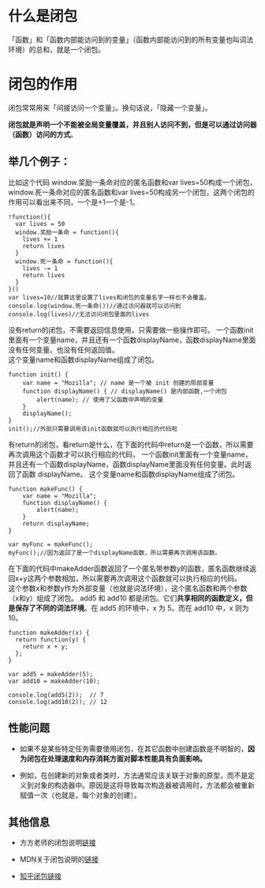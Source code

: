 # 什么是闭包
「函数」和「函数内部能访问到的变量」（函数内部能访问到的所有变量也叫词法环境）的总和，就是一个闭包。

# 闭包的作用
闭包常常用来「间接访问一个变量」。换句话说，「隐藏一个变量」。

**闭包就是声明一个不能被全局变量覆盖，并且别人访问不到，但是可以通过访问器（函数）访问的方式**。
## 举几个例子：
比如这个代码
window.奖励一条命对应的匿名函数和var lives=50构成一个闭包，window.死一条命对应的匿名函数和var lives=50构成另一个闭包，这两个闭包的作用可以看出来不同，一个是+1一个是-1。
```
!function(){
  var lives = 50
  window.奖励一条命 = function(){
    lives += 1
    return lives
  }
  window.死一条命 = function(){
    lives -= 1
    return lives
  }
}()
var lives=10//就算这里设置了lives和闭包的变量名字一样也不会覆盖。
console.log(window.死一条命())//通过访问器就可以访问到
console.log(lives)//无法访问闭包里面的lives
```
没有return的闭包，不需要返回信息使用，只需要做一些操作即可。
一个函数init里面有一个变量name，并且还有一个函数displayName，函数displayName里面没有任何变量。也没有任何返回值。    
这个变量name和函数displayName组成了闭包。

```
function init() {
    var name = "Mozilla"; // name 是一个被 init 创建的局部变量
    function displayName() { // displayName() 是内部函数,一个闭包
        alert(name); // 使用了父函数中声明的变量
    }
    displayName();
}
init();//外部只需要调用该init函数就可以执行相应的代码啦
```
有return的闭包，看return是什么，在下面的代码中return是一个函数，所以需要再次调用这个函数才可以执行相应的代码，
一个函数init里面有一个变量name，并且还有一个函数displayName，函数displayName里面没有任何变量。此时返回了函数 displayName。
这个变量name和函数displayName组成了闭包。

```
function makeFunc() {
    var name = "Mozilla";
    function displayName() {
        alert(name);
    }
    return displayName;
}

var myFunc = makeFunc();
myFunc();//因为返回了是一个displayName函数，所以需要再次调用该函数。
```
在下面的代码中makeAdder函数返回了一个匿名带参数y的函数，匿名函数继续返回x+y这两个参数相加，所以需要再次调用这个函数就可以执行相应的代码。  
这个参数x和参数y作为外部变量（也就是词法环境），这个匿名函数和两个参数（x和y）组成了闭包。
add5 和 add10 都是闭包。它们**共享相同的函数定义，但是保存了不同的词法环境**。在 add5 的环境中，x 为 5。而在 add10 中，x 则为 10。
```
function makeAdder(x) {
  return function(y) {
    return x + y;
  };
}

var add5 = makeAdder(5);
var add10 = makeAdder(10);

console.log(add5(2));  // 7
console.log(add10(2)); // 12
```

## 性能问题
* 如果不是某些特定任务需要使用闭包，在其它函数中创建函数是不明智的，**因为闭包在处理速度和内存消耗方面对脚本性能具有负面影响。**

* 例如，在创建新的对象或者类时，方法通常应该关联于对象的原型，而不是定义到对象的构造器中。原因是这将导致每次构造器被调用时，方法都会被重新赋值一次（也就是，每个对象的创建）。

## 其他信息
* 方方老师的闭包说明[链接](https://zhuanlan.zhihu.com/p/22486908)

* MDN关于闭包说明的[链接](https://developer.mozilla.org/zh-CN/docs/Web/JavaScript/Closures)

* [知乎闭包链接](https://www.zhihu.com/question/34210214)